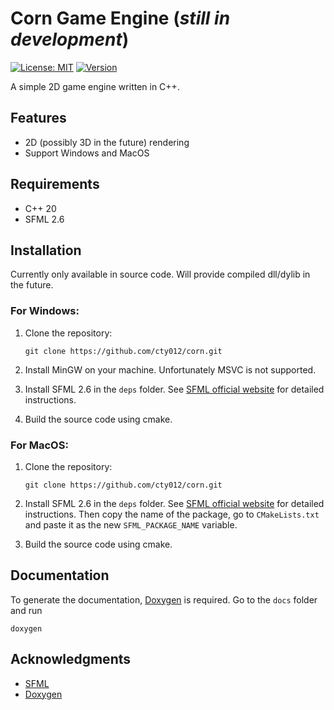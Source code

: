 # Corn Game Engine (_still in development_)
[![License: MIT](https://img.shields.io/badge/license-MIT-yellow.svg)](https://github.com/cty012/corn/blob/main/LICENSE)
[![Version](https://img.shields.io/badge/version-1.0.0-red.svg)](https://github.com/cty012/corn)

 A simple 2D game engine written in C++.

## Features

 - 2D (possibly 3D in the future) rendering
 - Support Windows and MacOS

## Requirements

 - C++ 20
 - SFML 2.6

## Installation

Currently only available in source code. Will provide compiled dll/dylib in the future.

### For Windows:

 1. Clone the repository:
    ```shell
    git clone https://github.com/cty012/corn.git
    ```

 2. Install MinGW on your machine. Unfortunately MSVC is not supported.

 3. Install SFML 2.6 in the `deps` folder. See [SFML official website](https://www.sfml-dev.org/) for detailed instructions.

 4. Build the source code using cmake.

### For MacOS:

 1. Clone the repository:
    ```shell
    git clone https://github.com/cty012/corn.git
    ```

 2. Install SFML 2.6 in the `deps` folder. See [SFML official website](https://www.sfml-dev.org/) for detailed instructions.
    Then copy the name of the package, go to `CMakeLists.txt` and paste it as the new `SFML_PACKAGE_NAME` variable.

 3. Build the source code using cmake.

## Documentation

 To generate the documentation, [Doxygen](https://www.doxygen.nl/) is required. Go to the `docs` folder and run
 ```shell
 doxygen
 ```

## Acknowledgments

 - [SFML](https://www.sfml-dev.org/)
 - [Doxygen](https://www.doxygen.nl/)
